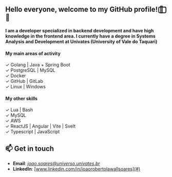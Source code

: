 ## Hello everyone, welcome to my GitHub profile! 🗽⃢⃢🗿  
#### I am a developer specialized in backend development and have high knowledge in the frontend area. I currently have a degree in Systems Analysis and Development at Univates (University of Vale do Taquari)

#### My main areas of activity
✓ Golang     | Java + Spring Boot    
✓ PostgreSQL | MySQL      
✓ Docker     
✓ GitHub     | GitLab   
✓ Linux      | Windows

#### My other skills
✓ Lua        | Bash                    <br>
✓ MySQL                                <br>
✓ AWS                                  <br>
✓ ReactJS    | Angular | Vite | Svelt  <br>
✓ Typescript | JavaScript              <br>


## 📫 Get in touch
- **Email**: *joao.soares@universo.univates.br*  
- **LinkedIn**: [www.linkedin.com/in/joaorobertolawallsoares](#)
